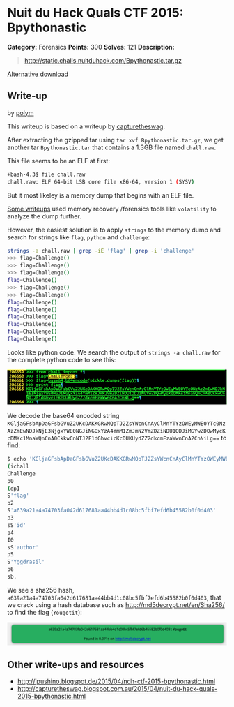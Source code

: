 # Nuit du Hack Quals CTF 2015: Bpythonastic

**Category:** Forensics
**Points:** 300
**Solves:** 121
**Description:** 

> <http://static.challs.nuitduhack.com/Bpythonastic.tar.gz>

[Alternative download](https://mega.nz/#!GE9x0A4K)

## Write-up

by [polym](https://github.com/abpolym)

This writeup is based on a writeup by [capturetheswag](http://capturetheswag.blogspot.com.au/2015/04/nuit-du-hack-quals-2015-bpythonastic.html).

After extracting the gzipped tar using `tar xvf Bpythonastic.tar.gz`, we get another tar `Bpythonastic.tar` that contains a 1.3GB file named `chall.raw`.

This file seems to be an ELF at first:

```bash
+bash-4.3$ file chall.raw 
chall.raw: ELF 64-bit LSB core file x86-64, version 1 (SYSV)
```

But it most likeley is a memory dump that begins with an ELF file.

[Some writeups](http://ipushino.blogspot.de/2015/04/ndh-ctf-2015-bpythonastic.html) used memory recovery /forensics tools like `volatility` to analyze the dump further.

However, the easiest solution is to apply `strings` to the memory dump and search for strings like `flag`, `python` and `challenge`:

```bash
strings -a chall.raw | grep -iE 'flag' | grep -i 'challenge'
>>> flag=Challenge()
>>> flag=Challenge()
>>> flag=Challenge()
flag=Challenge()
>>> flag=Challenge()                                                             
>>> flag=Challenge()                                                             
flag=Challenge()
flag=Challenge()
flag=Challenge()
flag=Challenge()
flag=Challenge()
flag=Challenge()
```

Looks like python code. We search the output of `strings -a chall.raw` for the complete python code to see this:

![](code.png)

We decode the base64 encoded string `KGljaGFsbApDaGFsbGVuZ2UKcDAKKGRwMQpTJ2ZsYWcnCnAyClMnYTYzOWEyMWE0YTc0NzAzZmEwNDJkNjE3NjgxYWE0NGJiNGQxYzA4YmM1ZmJmN2VmZDZiNDU1ODJiMGYwZDQwMycKcDMKc1MnaWQnCnA0CkkwCnNTJ2F1dGhvcicKcDUKUydZZ2dkcmFzaWwnCnA2CnNiLg==` to find:

```bash
$ echo 'KGljaGFsbApDaGFsbGVuZ2UKcDAKKGRwMQpTJ2ZsYWcnCnAyClMnYTYzOWEyMWE0YTc0NzAzZmEwNDJkNjE3NjgxYWE0NGJiNGQxYzA4YmM1ZmJmN2VmZDZiNDU1ODJiMGYwZDQwMycKcDMKc1MnaWQnCnA0CkkwCnNTJ2F1dGhvcicKcDUKUydZZ2dkcmFzaWwnCnA2CnNiLg==' | base64 --decode
(ichall
Challenge
p0
(dp1
S'flag'
p2
S'a639a21a4a74703fa042d617681aa44bb4d1c08bc5fbf7efd6b45582b0f0d403'
p3
sS'id'
p4
I0
sS'author'
p5
S'Yggdrasil'
p6
sb.
```

We see a sha256 hash, `a639a21a4a74703fa042d617681aa44bb4d1c08bc5fbf7efd6b45582b0f0d403`, that we crack using a hash database such as <http://md5decrypt.net/en/Sha256/> to find the flag (`Yougotit`):

![](flag.png)

## Other write-ups and resources

* <http://ipushino.blogspot.de/2015/04/ndh-ctf-2015-bpythonastic.html>
* <http://capturetheswag.blogspot.com.au/2015/04/nuit-du-hack-quals-2015-bpythonastic.html>